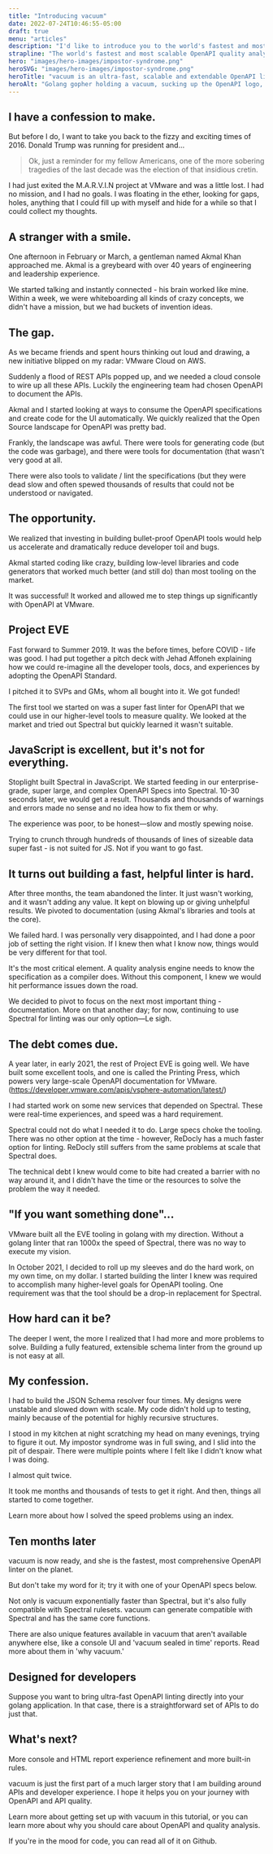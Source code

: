 ```yaml
---
title: "Introducing vacuum"
date: 2022-07-24T10:46:55-05:00
draft: true
menu: "articles"
description: "I'd like to introduce you to the world's fastest and most scalable OpenAPI linter"
strapline: "The world's fastest and most scalable OpenAPI quality analysis tool"
hero: "images/hero-images/impostor-syndrome.png"
heroSVG: "images/hero-images/impostor-syndrome.png"
heroTitle: "vacuum is an ultra-fast, scalable and extendable OpenAPI linter, built in golang"
heroAlt: "Golang gopher holding a vacuum, sucking up the OpenAPI logo, over the title 'introducing vacuum'"
---
```


## I have a confession to make.

But before I do, I want to take you back to the fizzy and exciting times of 2016. Donald Trump was running for president and...

> Ok, just a reminder for my fellow Americans, one of the more sobering tragedies of the last decade was the election of that insidious cretin.

I had just exited the M.A.R.V.I.N project at VMware and was a little lost. I had no mission, and I had no goals. I was floating in the ether, looking for gaps, holes, anything that I could fill up with myself and hide for a while so that I could collect my thoughts.

## A stranger with a smile.

One afternoon in February or March, a gentleman named Akmal Khan approached me. Akmal is a greybeard with over 40 years of engineering and leadership experience.

We started talking and instantly connected - his brain worked like mine. Within a week, we were whiteboarding all kinds of crazy concepts, we didn't have a mission, but we had buckets of invention ideas.

## The gap.

As we became friends and spent hours thinking out loud and drawing, a new initiative blipped on my radar: VMware Cloud on AWS.

Suddenly a flood of REST APIs popped up, and we needed a cloud console to wire up all these APIs. Luckily the engineering team had chosen OpenAPI to document the APIs.

Akmal and I started looking at ways to consume the OpenAPI specifications and create code for the UI automatically. We quickly realized that the Open Source landscape for OpenAPI was pretty bad.

Frankly, the landscape was awful. There were tools for generating code (but the code was garbage), and there were tools for documentation (that wasn't very good at all.

There were also tools to validate / lint the specifications (but they were dead slow and often spewed thousands of results that could not be understood or navigated.

## The opportunity.

We realized that investing in building bullet-proof OpenAPI tools would help us accelerate and dramatically reduce developer toil and bugs.

Akmal started coding like crazy, building low-level libraries and code generators that worked much better (and still do) than most tooling on the market.

It was successful! It worked and allowed me to step things up significantly with OpenAPI at VMware.

## Project EVE

Fast forward to Summer 2019. It was the before times, before COVID - life was good. I had put together a pitch deck with Jehad Affoneh explaining how we could re-imagine all the developer tools, docs, and experiences by adopting the OpenAPI Standard.

I pitched it to SVPs and GMs, whom all bought into it. We got funded!

The first tool we started on was a super fast linter for OpenAPI that we could use in our higher-level tools to measure quality. We looked at the market and tried out Spectral but quickly learned it wasn't suitable.

## JavaScript is excellent, but it's not for everything.

Stoplight built Spectral in JavaScript. We started feeding in our enterprise-grade, super large, and complex OpenAPI Specs into Spectral. 10-30 seconds later, we would get a result. Thousands and thousands of warnings and errors made no sense and no idea how to fix them or why.

The experience was poor, to be honest—slow and mostly spewing noise.

Trying to crunch through hundreds of thousands of lines of sizeable data super fast - is not suited for JS. Not if you want to go fast.

## It turns out building a fast, helpful linter is hard.

After three months, the team abandoned the linter. It just wasn't working, and it wasn't adding any value. It kept on blowing up or giving unhelpful results. We pivoted to documentation (using Akmal's libraries and tools at the core).

We failed hard. I was personally very disappointed, and I had done a poor job of setting the right vision. If I knew then what I know now, things would be very different for that tool.

It's the most critical element. A quality analysis engine needs to know the specification as a compiler does. Without this component, I knew we would hit performance issues down the road.

We decided to pivot to focus on the next most important thing - documentation. More on that another day; for now, continuing to use Spectral for linting was our only option—Le sigh.

## The debt comes due.

A year later, in early 2021, the rest of Project EVE is going well. We have built some excellent tools, and one is called the Printing Press, which powers very large-scale OpenAPI documentation for VMware. (https://developer.vmware.com/apis/vsphere-automation/latest/)

I had started work on some new services that depended on Spectral. These were real-time experiences, and speed was a hard requirement.

Spectral could not do what I needed it to do. Large specs choke the tooling. There was no other option at the time - however, ReDocly has a much faster option for linting. ReDocly still suffers from the same problems at scale that Spectral does.

The technical debt I knew would come to bite had created a barrier with no way around it, and I didn't have the time or the resources to solve the problem the way it needed.

## "If you want something done"...

VMware built all the EVE tooling in golang with my direction. Without a golang linter that ran 1000x the speed of Spectral, there was no way to execute my vision.

In October 2021, I decided to roll up my sleeves and do the hard work, on my own time, on my dollar. I started building the linter I knew was required to accomplish many higher-level goals for OpenAPI tooling. One requirement was that the tool should be a drop-in replacement for Spectral.

## How hard can it be?

The deeper I went, the more I realized that I had more and more problems to solve. Building a fully featured, extensible schema linter from the ground up is not easy at all.

## My confession.

I had to build the JSON Schema resolver four times. My designs were unstable and slowed down with scale. My code didn't hold up to testing, mainly because of the potential for highly recursive structures.

I stood in my kitchen at night scratching my head on many evenings, trying to figure it out. My impostor syndrome was in full swing, and I slid into the pit of despair. There were multiple points where I felt like I didn't know what I was doing.

I almost quit twice.

It took me months and thousands of tests to get it right. And then, things all started to come together.

Learn more about how I solved the speed problems using an index.

## Ten months later

vacuum is now ready, and she is the fastest, most comprehensive OpenAPI linter on the planet.

But don't take my word for it; try it with one of your OpenAPI specs below.

<vacuum-online></vacuum-online>

Not only is vacuum exponentially faster than Spectral, but it's also fully compatible with Spectral rulesets. vacuum can generate compatible with Spectral and has the same core functions.

There are also unique features available in vacuum that aren't available anywhere else, like a console UI and 'vacuum sealed in time' reports. Read more about them in 'why vacuum.'

## Designed for developers

Suppose you want to bring ultra-fast OpenAPI linting directly into your golang application. In that case, there is a straightforward set of APIs to do just that.

## What's next?

More console and HTML report experience refinement and more built-in rules.

vacuum is just the first part of a much larger story that I am building around APIs and developer experience. I hope it helps you on your journey with OpenAPI and API quality.

Learn more about getting set up with vacuum in this tutorial, or you can learn more about why you should care about OpenAPI and quality analysis.

If you're in the mood for code, you can read all of it on Github.













